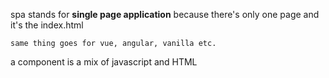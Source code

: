 
spa stands for **single page application** because there's only one page and it's the index.html

    same thing goes for vue, angular, vanilla etc.

a component is a mix of javascript and HTML
